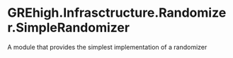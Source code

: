# GREhigh.Infrasctructure.Randomizer.SimpleRandomizer

A module that provides the simplest implementation of a randomizer 
